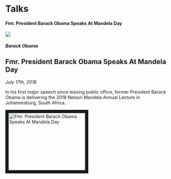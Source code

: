 # Talks

<!-- * [![Fmr. President Barack Obama Speaks At Mandela Day](http://img.youtube.com/vi/XkHjrKDrhjg/0.jpg)](http://www.youtube.com/watch?v=XkHjrKDrhjg) -->

#### Fmr. President Barack Obama Speaks At Mandela Day
[![](http://img.youtube.com/vi/XkHjrKDrhjg/0.jpg)](http://www.youtube.com/watch?v=XkHjrKDrhjg)

##### Barack Obama
## Fmr. President Barack Obama Speaks At Mandela Day
*July 17th, 2018*

In his first major speech since leaving public office, former President Barack Obama is delivering the 2018 Nelson Mandela Annual Lecture in Johannesburg, South Africa.


<a href="http://www.youtube.com/watch?feature=player_embedded&v=XkHjrKDrhjg
" target="_blank"><img src="http://img.youtube.com/vi/XkHjrKDrhjg/0.jpg"
alt="Fmr. President Barack Obama Speaks At Mandela Day" width="240" height="180" border="10" /></a>
